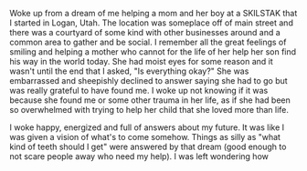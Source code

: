 Woke up from a dream of me helping a mom and her boy at a SKILSTAK that I started in Logan, Utah. The location was someplace off of main street and there was a courtyard of some kind with other businesses around and a common area to gather and be social. I remember all the great feelings of smiling and helping a mother who cannot for the life of her help her son find his way in the world today. She had moist eyes for some reason and it wasn't until the end that I asked, "Is everything okay?" She was embarrassed and sheepishly declined to answer saying she had to go but was really grateful to have found me. I woke up not knowing if it was because she found me or some other trauma in her life, as if she had been so overwhelmed with trying to help her child that she loved more than life.

I woke happy, energized and full of answers about my future. It was like I was given a vision of what's to come somehow. Things as silly as "what kind of teeth should I get" were answered by that dream (good enough to not scare people away who need my help). I was left wondering how 